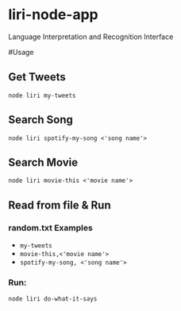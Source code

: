 # liri-node-app
Language Interpretation and Recognition Interface

#Usage
## Get Tweets
```node liri my-tweets```

## Search Song
```node liri spotify-my-song <'song name'>```

## Search Movie
```node liri movie-this <'movie name'>```

## Read from file & Run
### random.txt Examples
* ```my-tweets```
* ```movie-this,<'movie name'>```
* ```spotify-my-song, <'song name'>```
### Run:
```node liri do-what-it-says```


